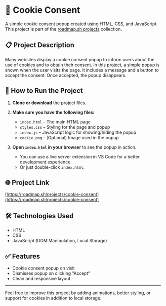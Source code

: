 # 🍪 Cookie Consent

A simple cookie consent popup created using HTML, CSS, and JavaScript. This project is part of the [roadmap.sh projects](https://roadmap.sh/projects/cookie-consent) collection.

## 📋 Project Description

Many websites display a cookie consent popup to inform users about the use of cookies and to obtain their consent. In this project, a simple popup is shown when the user visits the page. It includes a message and a button to accept the consent. Once accepted, the popup disappears.


## 🚀 How to Run the Project

1. **Clone or download** the project files.

2. **Make sure you have the following files:**
   - `index.html` – The main HTML page
   - `styles.css` – Styling for the page and popup
   - `index.js` – JavaScript logic for showing/hiding the popup
   - `cookie.png` – (Optional) Image used in the popup

3. **Open `index.html` in your browser** to see the popup in action.

   - You can use a live server extension in VS Code for a better development experience.
   - Or just double-click `index.html`.


## 🌐 Project Link

[https://roadmap.sh/projects/cookie-consent](https://roadmap.sh/projects/cookie-consent)

## 🛠️ Technologies Used

- HTML
- CSS
- JavaScript (DOM Manipulation, Local Storage)

## ✅ Features

- Cookie consent popup on visit
- Dismisses popup on clicking "Accept"
- Clean and responsive layout

---

Feel free to improve this project by adding animations, better styling, or support for cookies in addition to local storage.

